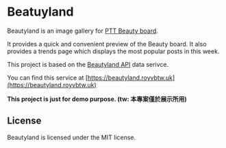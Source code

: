 # Beatuyland 

Beautyland is an image gallery for [PTT Beauty board](https://www.ptt.cc/bbs/Beauty). 

It provides a quick and convenient preview of the Beauty board. It also provides a trends page which displays the most popular posts in this week.

This project is based on the [Beautyland API](https://github.com/royvbtw/beautyland-api) data serivce.

You can find this service at [https://beautyland.royvbtw.uk](https://beautyland.royvbtw.uk)

**This project is just for demo purpose. (tw: 本專案僅於展示所用)**


## License
Beautyland is licensed under the MIT license.